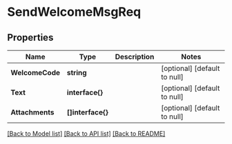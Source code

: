 # SendWelcomeMsgReq

## Properties
Name | Type | Description | Notes
------------ | ------------- | ------------- | -------------
**WelcomeCode** | **string** |  | [optional] [default to null]
**Text** | **interface{}** |  | [optional] [default to null]
**Attachments** | **[]interface{}** |  | [optional] [default to null]

[[Back to Model list]](../README.md#documentation-for-models) [[Back to API list]](../README.md#documentation-for-api-endpoints) [[Back to README]](../README.md)


